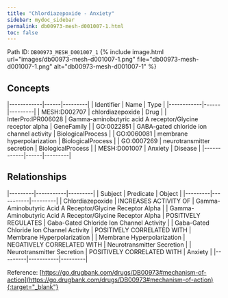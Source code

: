 ```yaml
---
title: "Chlordiazepoxide - Anxiety"
sidebar: mydoc_sidebar
permalink: db00973-mesh-d001007-1.html
toc: false 
---
```



Path ID: `DB00973_MESH_D001007_1`
{% include image.html url="images/db00973-mesh-d001007-1.png" file="db00973-mesh-d001007-1.png" alt="db00973-mesh-d001007-1" %}

## Concepts

|------------|------|---------|
| Identifier | Name | Type    |
|------------|------|---------|
| MESH:D002707 | chlordiazepoxide | Drug |
| InterPro:IPR006028 | Gamma-aminobutyric acid A receptor/Glycine receptor alpha | GeneFamily |
| GO:0022851 | GABA-gated chloride ion channel activity | BiologicalProcess |
| GO:0060081 | membrane hyperpolarization | BiologicalProcess |
| GO:0007269 | neurotransmitter secretion | BiologicalProcess |
| MESH:D001007 | Anxiety | Disease |
|------------|------|---------|

## Relationships

|---------|-----------|---------|
| Subject | Predicate | Object  |
|---------|-----------|---------|
| Chlordiazepoxide | INCREASES ACTIVITY OF | Gamma-Aminobutyric Acid A Receptor/Glycine Receptor Alpha |
| Gamma-Aminobutyric Acid A Receptor/Glycine Receptor Alpha | POSITIVELY REGULATES | Gaba-Gated Chloride Ion Channel Activity |
| Gaba-Gated Chloride Ion Channel Activity | POSITIVELY CORRELATED WITH | Membrane Hyperpolarization |
| Membrane Hyperpolarization | NEGATIVELY CORRELATED WITH | Neurotransmitter Secretion |
| Neurotransmitter Secretion | POSITIVELY CORRELATED WITH | Anxiety |
|---------|-----------|---------|

Reference: [https://go.drugbank.com/drugs/DB00973#mechanism-of-action](https://go.drugbank.com/drugs/DB00973#mechanism-of-action){:target="_blank"}